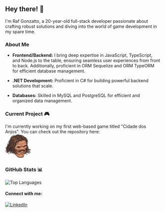 ## Hey there! 👋

I'm Raf Gonzatto, a 20-year-old full-stack developer passionate about crafting robust solutions and diving into the world of game development in my spare time. 

### About Me

- **Frontend/Backend:** I bring deep expertise in JavaScript, TypeScript, and Node.js to the table, ensuring seamless user experiences from front to back. Additionally, proficient in ORM Sequelize and ORM TypeORM for efficient database management.

- **.NET Development:** Proficient in C# for building powerful backend solutions that scale.
- **Databases:** Skilled in MySQL and PostgreSQL for efficient and organized data management.

### Current Project 🎮

I'm currently working on my first web-based game titled "Cidade dos Anjos". You can check out the repository here: <br>
 [![Computer Icon](cabeca-virada32.png)](https://github.com/RafGonzatto/CidadeDosAnjosJogo)

### GitHub Stats 📊

![Top Languages](https://github-readme-stats.vercel.app/api/top-langs?username=rafgonzatto&show_icons=true&locale=en&layout=compact)

#### Connect with me:

[![LinkedIn](https://img.shields.io/badge/-RafGonzatto-blue?style=flat-square&logo=Linkedin&logoColor=white&link=https://linkedin.com/in/rafgonzatto)](https://www.linkedin.com/in/rafael-gonzatto-b672371b7)